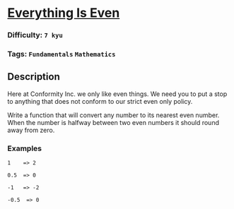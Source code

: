 # [Everything Is Even](https://www.codewars.com/kata/59c0cdbd5fb133c82b00007d)

### Difficulty: `7 kyu`

### Tags: `Fundamentals` `Mathematics`

## Description

Here at Conformity Inc. we only like even things. We need you to put a stop to anything that does not conform to our strict even only policy.

Write a function that will convert any number to its nearest even number. When the number is halfway between two even numbers it should round away from zero.

### Examples

`1    => 2`

`0.5  => 0`

`-1   => -2`

`-0.5  => 0`